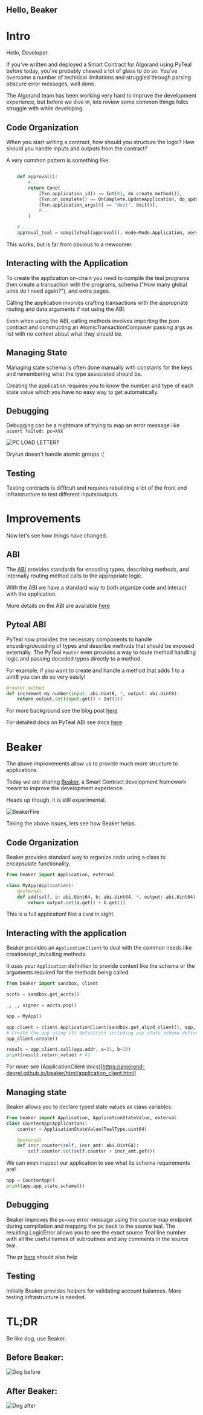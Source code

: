 Hello, Beaker
--------------

# Intro

Hello, Developer.

If you've written and deployed a Smart Contract for Algorand using PyTeal before today, you've probably chewed a lot of glass to do so.  You've overcome a number of technical limitations and struggled through parsing obscure error messages, well done. 

The Algorand team has been working very hard to improve the development experience, but before we dive in, lets review some common things folks struggle with while developing.

## Code Organization
When you start writing a contract, how should you structure the logic? How should you handle inputs and outputs from the contract? 

A very common pattern is something like:

```py

    def approval():
        #...
        return Cond(
            [Txn.application_id() == Int(0), do_create_method()],
            [Txn.on_complete() == OnComplete.UpdateApplication, do_update()],
            [Txn.application_args[0] == "doit", doit()],
            #...
        )

    # ...
    approval_teal = compileTeal(approval(), mode=Mode.Application, version=6)

``` 

This works, but is far from obvious to a newcomer.


## Interacting with the Application

To create the application on-chain you need to compile the teal programs then create a transaction with the programs,  schema ("How many global uints do I need again?"), and extra pages. 

Calling the application involves crafting transactions with the appropriate routing and data arguments if not using the ABI.

Even when using the ABI, calling methods involves importing the json contract and constructing an AtomicTransactionComposer passing args as list with no context about what they should be.


## Managing State 
Managing state schema is often done manually with constants for the keys and remembering what the type associated should be. 

Creating the application requires you to know the number and type of each state value which you have no easy way to get automatically.

## Debugging
Debugging can be a nightmare of trying to map an error message like `assert failed: pc=XXX` 

![PC LOAD LETTER?](pc-load-letter-pc.gif)

Dryrun doesn't handle atomic groups :(

## Testing
Testing contracts is difficult and requires rebuilding a lot of the front end infrastructure to test different inputs/outputs. 


# Improvements 

Now let's see how things have changed.

## ABI

The [ABI](https://arc.algorand.foundation/ARCs/arc-0004) provides standards for encoding types, describing methods, and internally routing method calls to the appropriate logic.

With the ABI we have a standard way to both organize code and interact with the application. 

More details on the ABI are available [here](https://developer.algorand.org/articles/contract-to-contract-calls-and-an-abi-come-to-algorand/)


## Pyteal ABI

PyTeal now provides the necessary components to handle encoding/decoding of types and describe methods that should be exposed externally.  The PyTeal `Router` even provides a way to route method handling logic and passing decoded types directly to a method.

For example, if you want to create and handle a method that adds 1 to a uint8 you can do so very easily!

```py
@router.method
def increment_my_number(input: abi.Uint8, *, output: abi.Uint8):
    return output.set(input.get() + Int(1))
```

For more background see the blog post [here](https://medium.com/algorand/pyteal-introduces-abi-support-for-smart-contracts-605153e91c5e)

For detailed docs on PyTeal ABI see docs [here](https://pyteal.readthedocs.io/en/stable/abi.html)



# Beaker

The above improvements allow us to provide much more structure to applications. 

Today we are sharing [Beaker](https://github.com/algorand-devrel/beaker), a Smart Contract development framework meant to improve the development experience. 

Heads up though, it is still experimental.

![BeakerFire](beaker_fire.jpg)



Taking the above issues, lets see how Beaker helps.

## Code Organization

Beaker provides standard way to organize code using a class to encapsulate functionality.

```py
from beaker import Application, external

class MyApp(Application):
    @external
    def add(self, a: abi.Uint64, b: abi.Uint64, *, output: abi.Uint64):
        return output.set(a.get() + b.get())
```

This is a full application! Not a `Cond` in sight.


## Interacting with the application
Beaker provides an `ApplicationClient` to deal with the common needs like creation/opt_in/calling methods.


It uses your `Application` definition to provide context like the schema or the arguments required for the methods being called.

```py
from beaker import sandbox, client

accts = sandbox.get_accts()

_, _, signer = accts.pop()

app = MyApp()

app_client = client.ApplicationClient(sandbox.get_algod_client(), app, signer=signer)
# Create the app using its definition including any state schema defined
app_client.create()

result = app_client.call(app.addr, a=31, b=10)
print(result.return_value) # 41
```

For more see (ApplicationClient docs)[https://algorand-devrel.github.io/beaker/html/application_client.html]
## Managing state

Beaker allows you to declare typed state values as class variables.

```py
from beaker import Application, ApplicationStateValue, external
class CounterApp(Application):
    counter = ApplicationStateValue(TealType.uint64)

    @external
    def incr_counter(self, incr_amt: abi.Uint64):
        self.counter.set(self.counter + incr_amt.get())
```

We can even inspect our application to see what its schema requirements are!

```py
app = CounterApp()
print(app.app_state.schema())
```


## Debugging

Beaker improves the `pc=xxx` error message using the source map endpoint during compilation and mapping the pc back to the source teal. The resulting LogicError allows you to see the exact source Teal line number with all the useful names of subroutines and any comments in the source teal.

The pr [here](https://github.com/algorand/go-algorand/pull/4322) should also help 

## Testing

Initially Beaker provides helpers for validating account balances. More testing infrastructure is needed. 


# TL;DR

Be like dog, use Beaker.

## Before Beaker:

![Dog before](dog_before.png)

## After Beaker:

![Dog after](dog_after.png)
